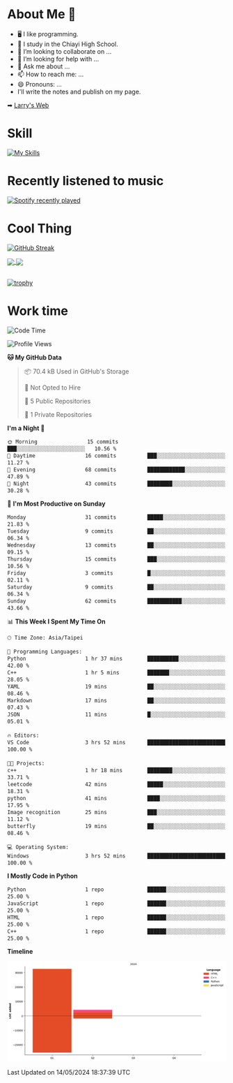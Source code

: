 # About Me 👋

- 🖥  I like programming.
- 🏫 I study in the Chiayi High School.
- 👯 I’m looking to collaborate on ...
- 🤔 I’m looking for help with ...
- 💬 Ask me about ...
- 📫 How to reach me: ...
- 😄 Pronouns: ...
- I'll write the notes and publish on my page.

➡︎ [Larry's Web](https://larryeng.github.io/)

# Skill
[![My Skills](https://skillicons.dev/icons?i=blender,arduino,vscode,visualstudio,pr,github,git,c,cpp,py,html,css,js)](https://skillicons.dev)
# Recently listened to music

[![Spotify recently played](https://spotify-recently-played-readme.vercel.app/api?user=31mqyfrlvkyusmaxegq4pvoow5we)](https://open.spotify.com/user/31mqyfrlvkyusmaxegq4pvoow5we)

# Cool Thing

[![GitHub Streak](https://streak-stats.demolab.com/?user=Larryeng&theme=holi-theme)](https://git.io/streak-stats)

<a href="https://github.com/anuraghazra/github-readme-stats">
  <img height=200 align="center" src="https://github-readme-stats.vercel.app/api?username=Larryeng&theme=github_dark&rank_icon=github" />
</a>
<a href="https://github.com/anuraghazra/convoychat">
  <img height=200 align="center" src="https://github-readme-stats.vercel.app/api/top-langs?username=Larryeng&layout=compact&langs_count=8&card_width=320&theme=github_dark" />
</a>

<br>

<br>

[![trophy](https://github-profile-trophy.vercel.app/?username=Larryeng&theme=darkhub)](https://github.com/ryo-ma/github-profile-trophy)
# Work time
<!--START_SECTION:waka-->
![Code Time](http://img.shields.io/badge/Code%20Time-159%20hrs%2012%20mins-blue)

![Profile Views](http://img.shields.io/badge/Profile%20Views-0-blue)

**🐱 My GitHub Data** 

> 📦 70.4 kB Used in GitHub's Storage 
 > 
> 🚫 Not Opted to Hire
 > 
> 📜 5 Public Repositories 
 > 
> 🔑 1 Private Repositories 
 > 
**I'm a Night 🦉** 

```text
🌞 Morning                15 commits          ███░░░░░░░░░░░░░░░░░░░░░░   10.56 % 
🌆 Daytime                16 commits          ███░░░░░░░░░░░░░░░░░░░░░░   11.27 % 
🌃 Evening                68 commits          ████████████░░░░░░░░░░░░░   47.89 % 
🌙 Night                  43 commits          ████████░░░░░░░░░░░░░░░░░   30.28 % 
```
📅 **I'm Most Productive on Sunday** 

```text
Monday                   31 commits          █████░░░░░░░░░░░░░░░░░░░░   21.83 % 
Tuesday                  9 commits           ██░░░░░░░░░░░░░░░░░░░░░░░   06.34 % 
Wednesday                13 commits          ██░░░░░░░░░░░░░░░░░░░░░░░   09.15 % 
Thursday                 15 commits          ███░░░░░░░░░░░░░░░░░░░░░░   10.56 % 
Friday                   3 commits           █░░░░░░░░░░░░░░░░░░░░░░░░   02.11 % 
Saturday                 9 commits           ██░░░░░░░░░░░░░░░░░░░░░░░   06.34 % 
Sunday                   62 commits          ███████████░░░░░░░░░░░░░░   43.66 % 
```


📊 **This Week I Spent My Time On** 

```text
🕑︎ Time Zone: Asia/Taipei

💬 Programming Languages: 
Python                   1 hr 37 mins        ██████████░░░░░░░░░░░░░░░   42.00 % 
C++                      1 hr 5 mins         ███████░░░░░░░░░░░░░░░░░░   28.05 % 
YAML                     19 mins             ██░░░░░░░░░░░░░░░░░░░░░░░   08.46 % 
Markdown                 17 mins             ██░░░░░░░░░░░░░░░░░░░░░░░   07.43 % 
JSON                     11 mins             █░░░░░░░░░░░░░░░░░░░░░░░░   05.01 % 

🔥 Editors: 
VS Code                  3 hrs 52 mins       █████████████████████████   100.00 % 

🐱‍💻 Projects: 
c++                      1 hr 18 mins        ████████░░░░░░░░░░░░░░░░░   33.71 % 
leetcode                 42 mins             █████░░░░░░░░░░░░░░░░░░░░   18.31 % 
python                   41 mins             ████░░░░░░░░░░░░░░░░░░░░░   17.95 % 
Image recognition        25 mins             ███░░░░░░░░░░░░░░░░░░░░░░   11.12 % 
butterfly                19 mins             ██░░░░░░░░░░░░░░░░░░░░░░░   08.46 % 

💻 Operating System: 
Windows                  3 hrs 52 mins       █████████████████████████   100.00 % 
```

**I Mostly Code in Python** 

```text
Python                   1 repo              ██████░░░░░░░░░░░░░░░░░░░   25.00 % 
JavaScript               1 repo              ██████░░░░░░░░░░░░░░░░░░░   25.00 % 
HTML                     1 repo              ██████░░░░░░░░░░░░░░░░░░░   25.00 % 
C++                      1 repo              ██████░░░░░░░░░░░░░░░░░░░   25.00 % 
```



**Timeline**

![Lines of Code chart](https://raw.githubusercontent.com/Larryeng/Larryeng/main/assets/bar_graph.png)


 Last Updated on 14/05/2024 18:37:39 UTC
<!--END_SECTION:waka-->
